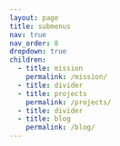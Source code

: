 ```yaml
---
layout: page
title: submenus
nav: true
nav_order: 8
dropdown: true
children:
  - title: mission
    permalink: /mission/
  - title: divider
  - title: projects
    permalink: /projects/
  - title: divider
  - title: blog
    permalink: /blog/
---
```

